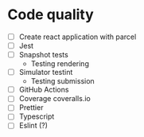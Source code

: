 # Code quality

* [ ] Create react application with parcel
* [ ] Jest
* [ ] Snapshot tests
  * Testing rendering
* [ ] Simulator testint
  * Testing submission
* [ ] GitHub Actions
* [ ] Coverage coveralls.io
* [ ] Prettier
* [ ] Typescript
* [ ] Eslint (?)
